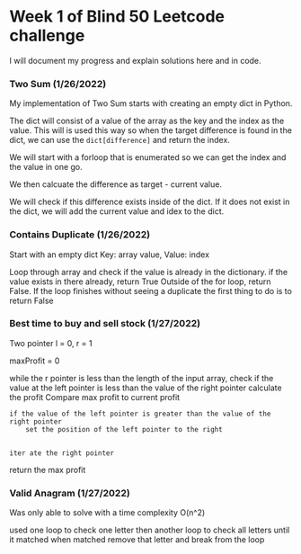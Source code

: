 # Week 1 of Blind 50 Leetcode challenge
I will document my progress and explain solutions here and in code. 


### Two Sum (1/26/2022)
My implementation of Two Sum starts with creating an empty dict in Python.

The dict will consist of a value of the array as the key and the index as the value. This will is used this way so when the target difference is found in the dict, we can use the ```dict[difference]``` and return the index.

We will start with a forloop that is enumerated so we can get the index and the value in one go. 

We then calcuate the difference as target - current value. 

We will check if this difference exists inside of the dict. If it does not exist in the dict, we will add the current value and idex to the dict.

### Contains Duplicate (1/26/2022)
Start with an empty dict
Key: array value, Value: index

Loop through array and check if the value is already in the dictionary.
if the value exists in there already, return True
Outside of the for loop, return False. If the loop finishes without seeing a duplicate the first thing to do is to return False

### Best time to buy and sell stock (1/27/2022)
Two pointer 
l = 0, r = 1

maxProfit = 0

while the r pointer is less than the length of the input array,
    check if the value at the left pointer is less than the value of the right pointer
        calculate the profit
        Compare max profit to current profit 

    if the value of the left pointer is greater than the value of the right pointer
        set the position of the left pointer to the right
    

    iter ate the right pointer

return the max profit 

### Valid Anagram (1/27/2022)

Was only able to solve with a time complexity O(n^2)

used one loop to check one letter
    then another loop to check all letters until it matched
    when matched remove that letter and break from the loop


    


